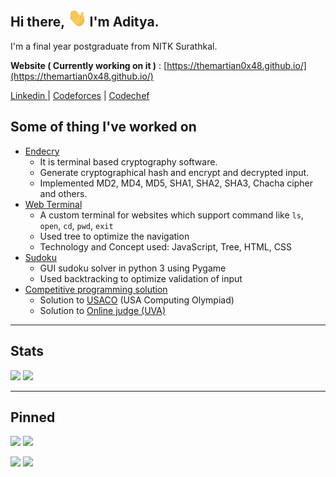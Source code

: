 
## Hi there, <img src="asset/wave.gif" width="30px"> I'm Aditya.

I'm a final year postgraduate from NITK Surathkal.  

**Website ( Currently working on it )** : [https://themartian0x48.github.io/](https://themartian0x48.github.io/)

[ Linkedin ](https://www.linkedin.com/in/themartian0x48/) | [Codeforces](https://codeforces.com/profile/TheMartian0x48)  | [Codechef](https://www.codechef.com/users/martian_7)

## Some of thing I've worked on

- [Endecry](https://github.com/TheMartian0x48/endecry-cryptographic-hash-and-cipher)
    - It is terminal based cryptography software.
    - Generate cryptographical hash and encrypt and decrypted input.
    - Implemented MD2, MD4, MD5, SHA1, SHA2, SHA3, Chacha cipher and others.
- [Web Terminal](https://github.com/TheMartian0x48/web-terminal)
    - A custom terminal for websites which support  command like `ls`, `open`, `cd`, `pwd`, `exit`
    - Used tree to optimize the navigation 
    - Technology and Concept used: JavaScript, Tree, HTML, CSS
- [Sudoku](https://github.com/TheMartian0x48/sudoku)
    - GUI sudoku solver in python 3 using Pygame
    - Used backtracking to optimize validation of input        
- [Competitive programming solution](https://github.com/TheMartian0x48/CP)
    - Solution to [USACO](http://www.usaco.org/) (USA Computing Olympiad)
    - Solution to [Online judge (UVA)](uva.onlinejudge.org/index.php)

---
## Stats
<img src="https://github-readme-stats.vercel.app/api?username=TheMartian0x48&show_icons=true&theme=gruvbox&line_height=24&hide=stars"> <img src="https://github-readme-stats.vercel.app/api/top-langs/?username=TheMartian0x48&layout=compact&theme=gruvbox&line_height=24">

---
## Pinned 
<a href="https://github.com/TheMartian0x48/sudoku"><img src="https://github-readme-stats.vercel.app/api/pin/?username=TheMartian0x48&repo=sudoku&show_icons=true&theme=gruvbox"></a> <a href="https://github.com/TheMartian0x48/CP"><img src="https://github-readme-stats.vercel.app/api/pin/?username=TheMartian0x48&repo=CP&show_icons=true&theme=gruvbox"></a>

<a href="https://github.com/TheMartian0x48/TheMartian0x48.github.io"><img src="https://github-readme-stats.vercel.app/api/pin/?username=TheMartian0x48&repo=TheMartian0x48.github.io&show_icons=true&theme=gruvbox"></a> <a href="https://github.com/TheMartian0x48/SQL"><img src="https://github-readme-stats.vercel.app/api/pin/?username=TheMartian0x48&repo=SQL&show_icons=true&theme=gruvbox"></a>

